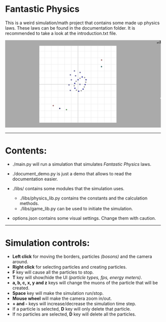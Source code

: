 # Fantastic Physics

This is a weird simulation/math project that contains some made up physics laws. These laws can be found in the documentation folder. It is recommended to take a look at the introduction.txt file.

![Screenshot](/screenshots/screenshot-1.png)

---

# Contents:
- ./main.py will run a simulation that simulates *Fantastic Physics* laws.
- ./document_demo.py is just a demo that allows to read the documentation easier.
- ./libs/ contains some modules that the simulation uses.
  - ./libs/physics_lib.py contains the constants and the calculation methods.
  - ./libs/game_lib.py can be used to initiate the simulation.

- options.json contains some visual settings. Change them with caution.

---

# Simulation controls:

- **Left click** for moving the borders, particles *(bosons)* and the camera around.
- **Right click** for selecting particles and creating particles.
- **F** key will cause all the particles to stop.
- **T** key will show/hide the UI *(particle types, fps, energy meters)*.
- **a, b, c, x, y and z** keys will change the muons of the particle that will be created.
- **Space** key will make the simulation run/stop.
- **Mouse wheel** will make the camera zoom in/out.
- **+ and -** keys will increase/decrease the simulation time step.
- If a particle is selected, **D** key will only delete that particle.
- If no particles are selected, **D** key will delete all the particles.
